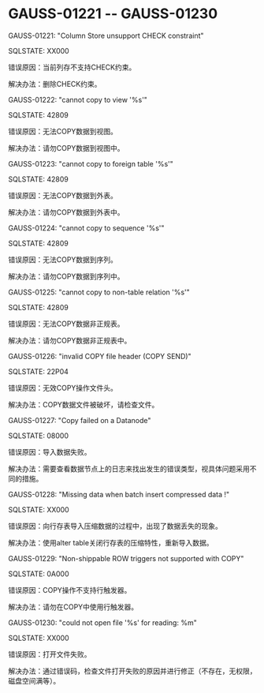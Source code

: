 # GAUSS-01221 -- GAUSS-01230<a name="ZH-CN_TOPIC_0302073301"></a>

GAUSS-01221: "Column Store unsupport CHECK constraint"

SQLSTATE: XX000

错误原因：当前列存不支持CHECK约束。

解决办法：删除CHECK约束。

GAUSS-01222: "cannot copy to view '%s'"

SQLSTATE: 42809

错误原因：无法COPY数据到视图。

解决办法：请勿COPY数据到视图中。

GAUSS-01223: "cannot copy to foreign table '%s'"

SQLSTATE: 42809

错误原因：无法COPY数据到外表。

解决办法：请勿COPY数据到外表中。

GAUSS-01224: "cannot copy to sequence '%s'"

SQLSTATE: 42809

错误原因：无法COPY数据到序列。

解决办法：请勿COPY数据到序列中。

GAUSS-01225: "cannot copy to non-table relation '%s'"

SQLSTATE: 42809

错误原因：无法COPY数据非正规表。

解决办法：请勿COPY数据非正规表中。

GAUSS-01226: "invalid COPY file header \(COPY SEND\)"

SQLSTATE: 22P04

错误原因：无效COPY操作文件头。

解决办法：COPY数据文件被破坏，请检查文件。

GAUSS-01227: "Copy failed on a Datanode"

SQLSTATE: 08000

错误原因：导入数据失败。

解决办法：需要查看数据节点上的日志来找出发生的错误类型，视具体问题采用不同的措施。

GAUSS-01228: "Missing data when batch insert compressed data !"

SQLSTATE: XX000

错误原因：向行存表导入压缩数据的过程中，出现了数据丢失的现象。

解决办法：使用alter table关闭行存表的压缩特性，重新导入数据。

GAUSS-01229: "Non-shippable ROW triggers not supported with COPY"

SQLSTATE: 0A000

错误原因：COPY操作不支持行触发器。

解决办法：请勿在COPY中使用行触发器。

GAUSS-01230: "could not open file '%s' for reading: %m"

SQLSTATE: XX000

错误原因：打开文件失败。

解决办法：通过错误码，检查文件打开失败的原因并进行修正（不存在，无权限，磁盘空间满等）。

